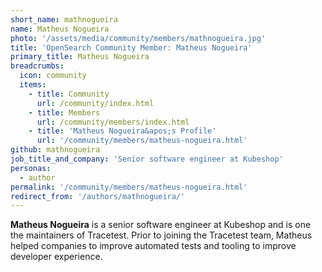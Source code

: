 ```yaml
---
short_name: mathnogueira
name: Matheus Nogueira
photo: '/assets/media/community/members/mathnogueira.jpg'
title: 'OpenSearch Community Member: Matheus Nogueira'
primary_title: Matheus Nogueira
breadcrumbs:
  icon: community
  items:
    - title: Community
      url: /community/index.html
    - title: Members
      url: /community/members/index.html
    - title: 'Matheus Nogueira&apos;s Profile'
      url: '/community/members/matheus-nogueira.html'
github: mathnogueira
job_title_and_company: 'Senior software engineer at Kubeshop'
personas:
  - author
permalink: '/community/members/matheus-nogueira.html'
redirect_from: '/authors/mathnogueira/'
---
```


**Matheus Nogueira** is a senior software engineer at Kubeshop and is one the maintainers of Tracetest. Prior to joining the Tracetest team, Matheus helped companies to improve automated tests and tooling to improve developer experience.

